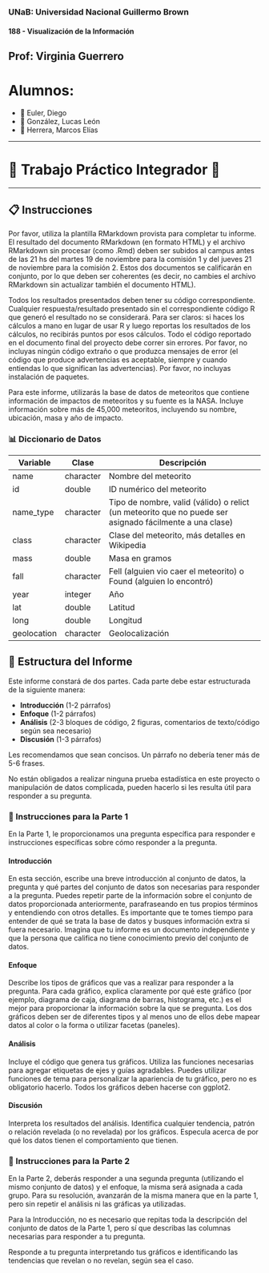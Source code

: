 

### UNaB: Universidad Nacional Guillermo Brown

#### 188 - Visualización de la Información

## Prof: Virginia Guerrero

# Alumnos: 
- 🚀 Euler, Diego
- 🌟 González, Lucas León
- 🌌 Herrera, Marcos Elías

-----

# 🌠 Trabajo Práctico Integrador 🌠

-----

## 📋 Instrucciones

Por favor, utiliza la plantilla RMarkdown provista para completar tu informe. El resultado del documento RMarkdown (en formato HTML) y el archivo RMarkdown sin procesar (como .Rmd) deben ser subidos al campus antes de las 21 hs del martes 19 de noviembre para la comisión 1 y del jueves 21 de noviembre para la comisión 2. Estos dos documentos se calificarán en conjunto, por lo que deben ser coherentes (es decir, no cambies el archivo RMarkdown sin actualizar también el documento HTML).

Todos los resultados presentados deben tener su código correspondiente. Cualquier respuesta/resultado presentado sin el correspondiente código R que generó el resultado no se considerará. Para ser claros: si haces los cálculos a mano en lugar de usar R y luego reportas los resultados de los cálculos, no recibirás puntos por esos cálculos. Todo el código reportado en el documento final del proyecto debe correr sin errores. Por favor, no incluyas ningún código extraño o que produzca mensajes de error (el código que produce advertencias es aceptable, siempre y cuando entiendas lo que significan las advertencias). Por favor, no incluyas instalación de paquetes.

Para este informe, utilizarás la base de datos de meteoritos que contiene información de impactos de meteoritos y su fuente es la NASA. Incluye información sobre más de 45,000 meteoritos, incluyendo su nombre, ubicación, masa y año de impacto.

### 📊 Diccionario de Datos

| Variable      | Clase     | Descripción                                                                         |
|---------------|-----------|-------------------------------------------------------------------------------------|
| name          | character | Nombre del meteorito                                                                |
| id            | double    | ID numérico del meteorito                                                           |
| name_type     | character | Tipo de nombre, valid (válido) o relict (un meteorito que no puede ser asignado fácilmente a una clase) |
| class         | character | Clase del meteorito, más detalles en Wikipedia                                       |
| mass          | double    | Masa en gramos                                                                      |
| fall          | character | Fell (alguien vio caer el meteorito) o Found (alguien lo encontró)                   |
| year          | integer   | Año                                                                                 |
| lat           | double    | Latitud                                                                             |
| long          | double    | Longitud                                                                            |
| geolocation   | character | Geolocalización                                                                     |

## 📝 Estructura del Informe

Este informe constará de dos partes. Cada parte debe estar estructurada de la siguiente manera:

- **Introducción** (1-2 párrafos)
- **Enfoque** (1-2 párrafos)
- **Análisis** (2-3 bloques de código, 2 figuras, comentarios de texto/código según sea necesario)
- **Discusión** (1-3 párrafos)

Les recomendamos que sean concisos. Un párrafo no debería tener más de 5-6 frases.

No están obligados a realizar ninguna prueba estadística en este proyecto o manipulación de datos complicada, pueden hacerlo si les resulta útil para responder a su pregunta.

### 📍 Instrucciones para la Parte 1

En la Parte 1, le proporcionamos una pregunta específica para responder e instrucciones específicas sobre cómo responder a la pregunta.

#### Introducción

En esta sección, escribe una breve introducción al conjunto de datos, la pregunta y qué partes del conjunto de datos son necesarias para responder a la pregunta. Puedes repetir parte de la información sobre el conjunto de datos proporcionada anteriormente, parafraseando en tus propios términos y entendiendo con otros detalles. Es importante que te tomes tiempo para entender de qué se trata la base de datos y busques información extra si fuera necesario. Imagina que tu informe es un documento independiente y que la persona que califica no tiene conocimiento previo del conjunto de datos.

#### Enfoque

Describe los tipos de gráficos que vas a realizar para responder a la pregunta. Para cada gráfico, explica claramente por qué este gráfico (por ejemplo, diagrama de caja, diagrama de barras, histograma, etc.) es el mejor para proporcionar la información sobre la que se pregunta. Los dos gráficos deben ser de diferentes tipos y al menos uno de ellos debe mapear datos al color o la forma o utilizar facetas (paneles).

#### Análisis

Incluye el código que genera tus gráficos. Utiliza las funciones necesarias para agregar etiquetas de ejes y guías agradables. Puedes utilizar funciones de tema para personalizar la apariencia de tu gráfico, pero no es obligatorio hacerlo. Todos los gráficos deben hacerse con ggplot2.

#### Discusión

Interpreta los resultados del análisis. Identifica cualquier tendencia, patrón o relación revelada (o no revelada) por los gráficos. Especula acerca de por qué los datos tienen el comportamiento que tienen.

### 📍 Instrucciones para la Parte 2

En la Parte 2, deberás responder a una segunda pregunta (utilizando el mismo conjunto de datos) y el enfoque, la misma será asignada a cada grupo. Para su resolución, avanzarán de la misma manera que en la parte 1, pero sin repetir el análisis ni las gráficas ya utilizadas.

Para la Introducción, no es necesario que repitas toda la descripción del conjunto de datos de la Parte 1, pero sí que describas las columnas necesarias para responder a tu pregunta.

Responde a tu pregunta interpretando tus gráficos e identificando las tendencias que revelan o no revelan, según sea el caso.

